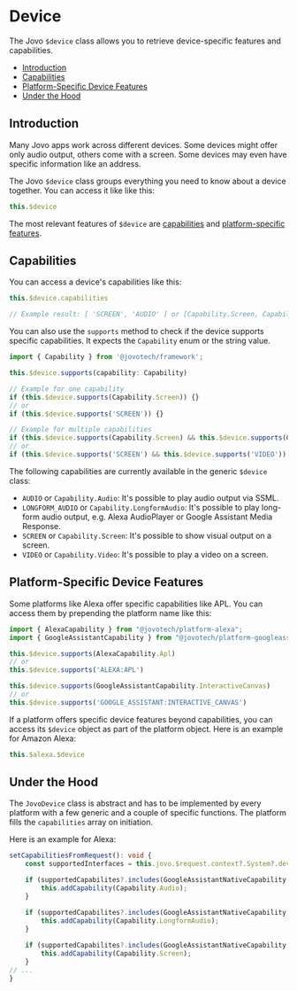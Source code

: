 # Device

The Jovo `$device` class allows you to retrieve device-specific features and capabilities.

- [Introduction](#introduction)
- [Capabilities](#capabilities)
- [Platform-Specific Device Features](#platform-specific-device-features)
- [Under the Hood](#under-the-hood)

## Introduction

Many Jovo apps work across different devices. Some devices might offer only audio output, others come with a screen. Some devices may even have specific information like an address.

The Jovo `$device` class groups everything you need to know about a device together. You can access it like like this:

```typescript
this.$device
```

The most relevant features of `$device` are [capabilities](#capabilities) and [platform-specific features](#platform-specific-device-features).


## Capabilities

You can access a device's capabilities like this:

```typescript
this.$device.capabilities

// Example result: [ 'SCREEN', 'AUDIO' ] or [Capability.Screen, Capability.Audio]
```

You can also use the `supports` method to check if the device supports specific capabilities. It expects the `Capability` enum or the string value. 

```typescript
import { Capability } from '@jovotech/framework';

this.$device.supports(capability: Capability)

// Example for one capability
if (this.$device.supports(Capability.Screen)) {}
// or 
if (this.$device.supports('SCREEN')) {}

// Example for multiple capabilities
if (this.$device.supports(Capability.Screen) && this.$device.supports(Capability.Video)) {}
// or
if (this.$device.supports('SCREEN') && this.$device.supports('VIDEO')) {}
```

The following capabilities are currently available in the generic `$device` class:

* `AUDIO` or `Capability.Audio`: It's possible to play audio output via SSML.
* `LONGFORM_AUDIO` or `Capability.LongformAudio`: It's possible to play long-form audio output, e.g. Alexa AudioPlayer or Google Assistant Media Response.
* `SCREEN` or `Capability.Screen`: It's possible to show visual output on a screen.
* `VIDEO` or `Capability.Video`: It's possible to play a video on a screen.



## Platform-Specific Device Features

Some platforms like Alexa offer specific capabilities like APL. You can access them by prepending the platform name like this:

```typescript
import { AlexaCapability } from "@jovotech/platform-alexa";
import { GoogleAssistantCapability } from "@jovotech/platform-googleassistant";

this.$device.supports(AlexaCapability.Apl)
// or
this.$device.supports('ALEXA:APL')

this.$device.supports(GoogleAssistantCapability.InteractiveCanvas)
// or
this.$device.supports('GOOGLE_ASSISTANT:INTERACTIVE_CANVAS')


```




If a platform offers specific device features beyond capabilities, you can access its `$device` object as part of the platform object. Here is an example for Amazon Alexa:

```typescript
this.$alexa.$device
```




## Under the Hood

The `JovoDevice` class is abstract and has to be implemented by every platform with a few generic and a couple of specific functions. The platform fills the `capabilities` array on initiation.

Here is an example for Alexa:

```typescript
setCapabilitiesFromRequest(): void {
    const supportedInterfaces = this.jovo.$request.context?.System?.device?.supportedInterfaces;

    if (supportedCapabilites?.includes(GoogleAssistantNativeCapability.Speech)) {
        this.addCapability(Capability.Audio);
    }

    if (supportedCapabilites?.includes(GoogleAssistantNativeCapability.LongFormAudio)) {
        this.addCapability(Capability.LongformAudio);
    }
    
    if (supportedCapabilites?.includes(GoogleAssistantNativeCapability.RichResponse)) {
        this.addCapability(Capability.Screen);
    }
// ...
}
```

